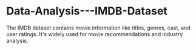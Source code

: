 # Data-Analysis---IMDB-Dataset
The IMDB dataset contains movie information like titles, genres, cast, and user ratings. It's widely used for movie recommendations and industry analysis.
